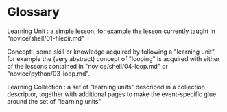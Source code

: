 
# Glossary

Learning Unit
:  a simple lesson, for example the lesson currently taught in "novice/shell/01-filedir.md"

Concept
:  some skill or knowledge acquired by following a "learning unit", for example the (very abstract) concept of "looping" is acquired with either of the lessons contained in "novice/shell/04-loop.md" or "novice/python/03-loop.md".

Learning Collection
:  a set of "learning units" described in a collection descriptor, together with additional pages to make the event-specific glue around the set of "learning units"
